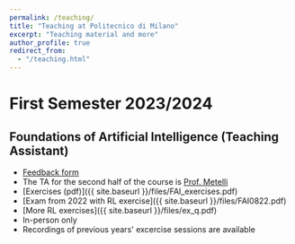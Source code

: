 ```yaml
---
permalink: /teaching/
title: "Teaching at Politecnico di Milano"
excerpt: "Teaching material and more"
author_profile: true
redirect_from: 
  - "/teaching.html"
---
```


# First Semester 2023/2024

## Foundations of Artificial Intelligence (Teaching Assistant)
* [Feedback form](https://forms.gle/cXdhh4VFFVeyHWo9A)
* The TA for the second half of the course is [Prof. Metelli](https://albertometelli.github.io/)
* [Exercises (pdf)]({{ site.baseurl }}/files/FAI_exercises.pdf)
* [Exam from 2022 with RL exercise]({{ site.baseurl  }}/files/FAI0822.pdf)
* [More RL exercises]({{ site.baseurl  }}/files/ex_q.pdf)
* In-person only
* Recordings of previous years' excercise sessions are available

